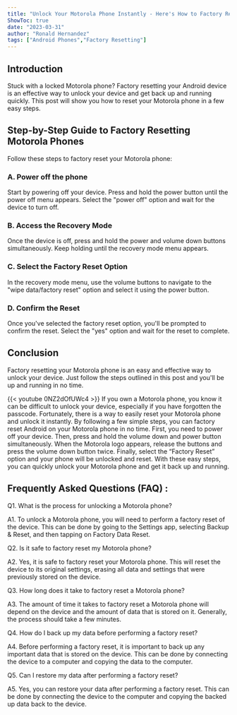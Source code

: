 ```yaml
---
title: "Unlock Your Motorola Phone Instantly - Here's How to Factory Reset Android in a Few Easy Steps!"
ShowToc: true 
date: "2023-03-31"
author: "Ronald Hernandez" 
tags: ["Android Phones","Factory Resetting"]
---
```

## Introduction

Stuck with a locked Motorola phone? Factory resetting your Android device is an effective way to unlock your device and get back up and running quickly. This post will show you how to reset your Motorola phone in a few easy steps. 

## Step-by-Step Guide to Factory Resetting Motorola Phones

Follow these steps to factory reset your Motorola phone:

### A. Power off the phone

Start by powering off your device. Press and hold the power button until the power off menu appears. Select the "power off" option and wait for the device to turn off.

### B. Access the Recovery Mode

Once the device is off, press and hold the power and volume down buttons simultaneously. Keep holding until the recovery mode menu appears.

### C. Select the Factory Reset Option

In the recovery mode menu, use the volume buttons to navigate to the "wipe data/factory reset" option and select it using the power button.

### D. Confirm the Reset

Once you've selected the factory reset option, you'll be prompted to confirm the reset. Select the "yes" option and wait for the reset to complete.

## Conclusion

Factory resetting your Motorola phone is an easy and effective way to unlock your device. Just follow the steps outlined in this post and you'll be up and running in no time.

{{< youtube 0NZ2dOfUWc4 >}} 
If you own a Motorola phone, you know it can be difficult to unlock your device, especially if you have forgotten the passcode. Fortunately, there is a way to easily reset your Motorola phone and unlock it instantly. By following a few simple steps, you can factory reset Android on your Motorola phone in no time. First, you need to power off your device. Then, press and hold the volume down and power button simultaneously. When the Motorola logo appears, release the buttons and press the volume down button twice. Finally, select the “Factory Reset” option and your phone will be unlocked and reset. With these easy steps, you can quickly unlock your Motorola phone and get it back up and running.

## Frequently Asked Questions (FAQ) :
Q1. What is the process for unlocking a Motorola phone?

A1. To unlock a Motorola phone, you will need to perform a factory reset of the device. This can be done by going to the Settings app, selecting Backup & Reset, and then tapping on Factory Data Reset.

Q2. Is it safe to factory reset my Motorola phone?

A2. Yes, it is safe to factory reset your Motorola phone. This will reset the device to its original settings, erasing all data and settings that were previously stored on the device.

Q3. How long does it take to factory reset a Motorola phone?

A3. The amount of time it takes to factory reset a Motorola phone will depend on the device and the amount of data that is stored on it. Generally, the process should take a few minutes.

Q4. How do I back up my data before performing a factory reset?

A4. Before performing a factory reset, it is important to back up any important data that is stored on the device. This can be done by connecting the device to a computer and copying the data to the computer.

Q5. Can I restore my data after performing a factory reset?

A5. Yes, you can restore your data after performing a factory reset. This can be done by connecting the device to the computer and copying the backed up data back to the device.


